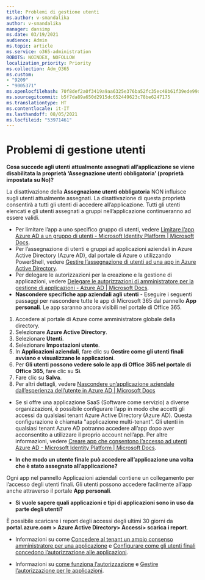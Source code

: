 ```yaml
---
title: Problemi di gestione utenti
ms.author: v-smandalika
author: v-smandalika
manager: dansimp
ms.date: 03/19/2021
audience: Admin
ms.topic: article
ms.service: o365-administration
ROBOTS: NOINDEX, NOFOLLOW
localization_priority: Priority
ms.collection: Adm_O365
ms.custom:
- "9209"
- "9005371"
ms.openlocfilehash: 70f8def2a0f3419a9aa6325e376ba52fc35ec48b61f39ede99d7e58cd6c6c464
ms.sourcegitcommit: b5f7da89a650d2915dc652449623c78be6247175
ms.translationtype: HT
ms.contentlocale: it-IT
ms.lasthandoff: 08/05/2021
ms.locfileid: "53971461"
---
```

# <a name="user-management-issues"></a>Problemi di gestione utenti

**Cosa succede agli utenti attualmente assegnati all’applicazione se viene disabilitata la proprietà ‘Assegnazione utenti obbligatoria’ (proprietà impostata su No)?**

La disattivazione della **Assegnazione utenti obbligatoria** NON influisce sugli utenti attualmente assegnati. La disattivazione di questa proprietà consentirà a tutti gli utenti di accedere all’applicazione.  Tutti gli utenti elencati e gli utenti assegnati a gruppi nell’applicazione continueranno ad essere validi.

- Per limitare l’app a uno specifico gruppo di utenti, vedere [Limitare l’app Azure AD a un gruppo di utenti - Microsoft Identity Platform | Microsoft Docs](https://docs.microsoft.com/azure/active-directory/develop/howto-restrict-your-app-to-a-set-of-users#:~:text=Select%20the%20application%20you%20want%2cand%20set%20it%20to%20Yes.).
- Per l’assegnazione di utenti e gruppi ad applicazioni aziendali in Azure Active Directory (Azure AD), dal portale di Azure o utilizzando PowerShell, vedere [Gestire l’assegnazione di utenti ad una app in Azure Active Directory](https://docs.microsoft.com/azure/active-directory/manage-apps/assign-user-or-group-access-portal).
- Per delegare le autorizzazioni per la creazione e la gestione di applicazioni, vedere [Delegare le autorizzazioni di amministratore per la gestione di applicazioni - Azure AD | Microsoft Docs](https://docs.microsoft.com/azure/active-directory/roles/delegate-app-roles).
- **Nascondere specifiche app aziendali agli utenti** - Eseguire i seguenti passaggi per nascondere tutte le app di Microsoft 365 dal pannello **App personali**. Le app saranno ancora visibili nel portale di Office 365.

 1. Accedere al portale di Azure come amministratore globale della directory. 
 2. Selezionare **Azure Active Directory**. 
 3. Selezionare **Utenti**. 
 4. Selezionare **Impostazioni utente**. 
 5. In **Applicazioni aziendali**, fare clic su **Gestire come gli utenti finali avviano e visualizzano le applicazioni**. 
 6. Per **Gli utenti possono vedere solo le app di Office 365 nel portale di Office 365**, fare clic su **Sì**. 
 7. Fare clic su **Salva**. 
 8. Per altri dettagli, vedere [Nascondere un’applicazione aziendale dall’esperienza dell’utente in Azure AD | Microsoft Docs](https://docs.microsoft.com/azure/active-directory/manage-apps/hide-application-from-user-portal#:~:text=%20Hide%20an%20application%20from%20the%20end%20user,6%20Click%20Properties.%207%20Click%20Save.%20See%20More.)

- Se si offre una applicazione SaaS (Software come servizio) a diverse organizzazioni, è possibile configurare l’app in modo che accetti gli accessi da qualsiasi tenant Azure Active Directory (Azure AD). Questa configurazione è chiamata "applicazione multi-tenant". Gli utenti in qualsiasi tenant Azure AD potranno accedere all’app dopo aver acconsentito a utilizzare il proprio account nell’app. Per altre informazioni, vedere [Creare app che consentono l’accesso ad utenti Azure AD - Microsoft Identity Platform | Microsoft Docs](https://docs.microsoft.com/azure/active-directory/develop/howto-convert-app-to-be-multi-tenant).

- **In che modo un utente finale può accedere all’applicazione una volta che è stato assegnato all’applicazione?**

Ogni app nel pannello Applicazioni aziendali contiene un collegamento per l’accesso degli utenti finali. Gli utenti possono accedere facilmente all’app anche attraverso il portale **App personali**.

- **Si vuole sapere quali applicazioni e tipi di applicazioni sono in uso da parte degli utenti?**

È possibile scaricare i report degli accessi degli ultimi 30 giorni da **portal.azure.com > Azure Active Directory> Accessi> scarica i report**.

- Informazioni su come [Concedere al tenant un ampio consenso amministratore per una applicazione](https://docs.microsoft.com/azure/active-directory/manage-apps/grant-admin-consent) e [Configurare come gli utenti finali concedono l’autorizzazione alle applicazioni](https://docs.microsoft.com/azure/active-directory/manage-apps/configure-user-consent).

- Informazioni su [come funziona l’autorizzazione](https://docs.microsoft.com/azure/active-directory/develop/v2-permissions-and-consent) e [Gestire l’autorizzazione per le applicazioni](https://docs.microsoft.com/azure/active-directory/manage-apps/manage-consent-requests).


